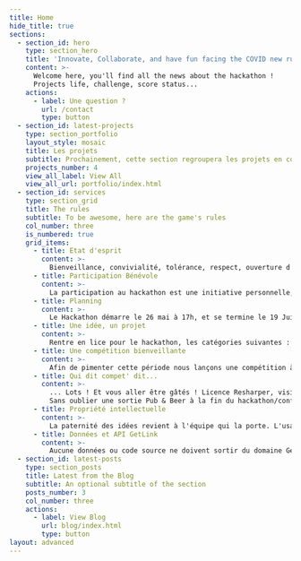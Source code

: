 ```yaml
---
title: Home
hide_title: true
sections:
  - section_id: hero
    type: section_hero
    title: 'Innovate, Collaborate, and have fun facing the COVID new rules !'
    content: >-
      Welcome here, you'll find all the news about the hackathon !
      Projects life, challenge, score status...
    actions:
      - label: Une question ?
        url: /contact
        type: button
  - section_id: latest-projects
    type: section_portfolio
    layout_style: mosaic
    title: Les projets
    subtitle: Prochainement, cette section regroupera les projets en cours
    projects_number: 4
    view_all_label: View All
    view_all_url: portfolio/index.html
  - section_id: services
    type: section_grid
    title: The rules
    subtitle: To be awesome, here are the game's rules
    col_number: three
    is_numbered: true
    grid_items:
      - title: Etat d'esprit
        content: >-
          Bienveillance, convivialité, tolérance, respect, ouverture d'esprit, autant de mots pour qualifier l'état d'esprit des participants.
      - title: Participation Bénévole
        content: >-
          La participation au hackathon est une initiative personnelle, bénévole, non soumise à rémunération. Le partage, le challenge cognitif sont les maîtres mots ! 
      - title: Planning
        content: >-
          Le Hackathon démarre le 26 mai à 17h, et se termine le 19 Juin à 17h. Les équipe s'auto-organisent et allouent le temps comme elles le souhaitent tout en participant aux événements intermédiaires.
      - title: Une idée, un projet
        content: >-
          Rentre en lice pour le hackathon, les catégories suivantes : Elaboration d'une idée, réalisation d'un prototype ou la modification d'un projet existant. Si votre analyse est bien ficelée, il ne sera pas nécessaire de développer du code.
      - title: Une compétition bienveillante
        content: >-
          Afin de pimenter cette période nous lançons une compétition à points. Un post détaille les règles . Des mini-challenges seront lancés les mardis à 17h et terminerons les mardis suivants à la même heure. La clôture du hackathon sera prononcée après délibération du jury afin de déterminer le projet le plus brillant. Nous espérons par ailleur compter sur la présence de l'ET comitee.
      - title: Qui dit compet' dit...
        content: >-
          ... Lots ! Et vous aller être gâtés ! Licence Resharper, visite V.I.P., bracelets connectés Fitbit, abonnements Programmez...Et le classique T-Shirt !
          Sans oublier une sortie Pub & Beer à la fin du hackathon/confinement afin de fêter cet événement tous ensemble.
      - title: Propriété intellectuelle
        content: >-
          La paternité des idées revient à l'équipe qui la porte. L'usage dans le contexte GetLink restera autorisé, sans contrepartie. La confidentialité des données impose que les informations propres à GetLink ne soient pas divulguées.
      - title: Données et API GetLink
        content: >-
          Aucune données ou code source ne doivent sortir du domaine GetLink, les autres projets satellites pourront faire l’objet d’une licence choisie par l’équipe.
  - section_id: latest-posts
    type: section_posts
    title: Latest from the Blog
    subtitle: An optional subtitle of the section
    posts_number: 3
    col_number: three
    actions:
      - label: View Blog
        url: blog/index.html
        type: button
layout: advanced
---
```

